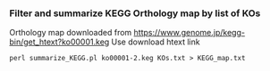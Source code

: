 ### Filter and summarize KEGG Orthology map by list of KOs

Orthology map downloaded from https://www.genome.jp/kegg-bin/get_htext?ko00001.keg
Use download htext link

```
perl summarize_KEGG.pl ko00001-2.keg KOs.txt > KEGG_map.txt
```
